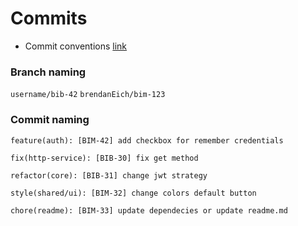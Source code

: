 # Commits

- Commit conventions [link](https://www.conventionalcommits.org/en/v1.0.0/)

### Branch naming

`username/bib-42`
`brendanEich/bim-123`

### Commit naming

`feature(auth): [BIM-42] add checkbox for remember credentials`

`fix(http-service): [BIB-30] fix get method`

`refactor(core): [BIB-31] change jwt strategy`

`style(shared/ui): [BIM-32] change colors default button`

`chore(readme): [BIM-33] update dependecies or update readme.md`